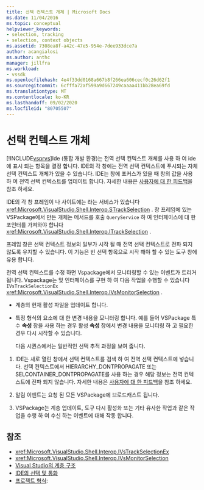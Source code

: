 ```yaml
---
title: 선택 컨텍스트 개체 | Microsoft Docs
ms.date: 11/04/2016
ms.topic: conceptual
helpviewer_keywords:
- selection, tracking
- selection, context objects
ms.assetid: 7308ea8f-a42c-47e5-954e-7dee933dce7a
author: acangialosi
ms.author: anthc
manager: jillfra
ms.workload:
- vssdk
ms.openlocfilehash: 4e4f33dd0168a667b8f266ea606cecf0c26d62f1
ms.sourcegitcommit: 6cfffa72af599a9d667249caaaa411bb28ea69fd
ms.translationtype: MT
ms.contentlocale: ko-KR
ms.lasthandoff: 09/02/2020
ms.locfileid: "80705507"
---
```

# <a name="selection-context-objects"></a>선택 컨텍스트 개체
[!INCLUDE[vsprvs](../../code-quality/includes/vsprvs_md.md)]Ide (통합 개발 환경)는 전역 선택 컨텍스트 개체를 사용 하 여 ide에 표시 되는 항목을 결정 합니다. IDE의 각 창에는 전역 선택 컨텍스트에 푸시되는 자체 선택 컨텍스트 개체가 있을 수 있습니다. IDE는 창에 포커스가 있을 때 창의 값을 사용 하 여 전역 선택 컨텍스트를 업데이트 합니다. 자세한 내용은 [사용자에 대 한 피드백](../../extensibility/internals/feedback-to-the-user.md)을 참조 하세요.

 IDE의 각 창 프레임이 나 사이트에는 라는 서비스가 있습니다 <xref:Microsoft.VisualStudio.Shell.Interop.STrackSelection> . 창 프레임에 있는 VSPackage에서 만든 개체는 메서드를 호출 `QueryService` 하 여 인터페이스에 대 한 포인터를 가져와야 합니다 <xref:Microsoft.VisualStudio.Shell.Interop.ITrackSelection> .

 프레임 창은 선택 컨텍스트 정보의 일부가 시작 될 때 전역 선택 컨텍스트로 전파 되지 않도록 유지할 수 있습니다. 이 기능은 빈 선택 항목으로 시작 해야 할 수 있는 도구 창에 유용 합니다.

 전역 선택 컨텍스트를 수정 하면 Vspackage에서 모니터링할 수 있는 이벤트가 트리거됩니다. Vspackage는 및 인터페이스를 구현 하 여 다음 작업을 수행할 수 있습니다 `IVsTrackSelectionEx` <xref:Microsoft.VisualStudio.Shell.Interop.IVsMonitorSelection> .

- 계층의 현재 활성 파일을 업데이트 합니다.

- 특정 형식의 요소에 대 한 변경 내용을 모니터링 합니다. 예를 들어 VSPackage 특수 **속성** 창을 사용 하는 경우 활성 **속성** 창에서 변경 내용을 모니터링 하 고 필요한 경우 다시 시작할 수 있습니다.

  다음 시퀀스에서는 일반적인 선택 추적 과정을 보여 줍니다.

1. IDE는 새로 열린 창에서 선택 컨텍스트를 검색 하 여 전역 선택 컨텍스트에 넣습니다. 선택 컨텍스트에서 HIERARCHY_DONTPROPAGATE 또는 SELCONTAINER_DONTPROPAGATE를 사용 하는 경우 해당 정보는 전역 컨텍스트에 전파 되지 않습니다. 자세한 내용은 [사용자에 대 한 피드백](../../extensibility/internals/feedback-to-the-user.md)을 참조 하세요.

2. 알림 이벤트는 요청 된 모든 VSPackage에 브로드캐스트 됩니다.

3. VSPackage는 계층 업데이트, 도구 다시 활성화 또는 기타 유사한 작업과 같은 작업을 수행 하 여 수신 하는 이벤트에 대해 작동 합니다.

## <a name="see-also"></a>참조
- <xref:Microsoft.VisualStudio.Shell.Interop.IVsTrackSelectionEx>
- <xref:Microsoft.VisualStudio.Shell.Interop.IVsMonitorSelection>
- [Visual Studio의 계층 구조](../../extensibility/internals/hierarchies-in-visual-studio.md)
- [IDE의 선택 및 통화](../../extensibility/internals/selection-and-currency-in-the-ide.md)
- [프로젝트 형식](../../extensibility/internals/project-types.md):
